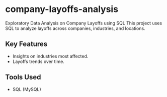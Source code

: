 # company-layoffs-analysis
Exploratory Data Analysis on Company Layoffs using SQL
This project uses SQL to analyze layoffs across companies, industries, and locations.

## Key Features
- Insights on industries most affected.
- Layoffs trends over time.

## Tools Used
- SQL (MySQL)
